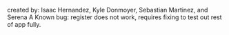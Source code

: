 created by: Isaac Hernandez, Kyle Donmoyer, Sebastian Martinez, and Serena A
Known bug: register does not work, requires fixing to test out rest of app fully.